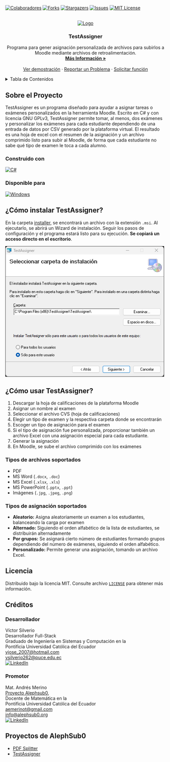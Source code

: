 <!-- PROJECT SHIELDS -->
[![Colaboradores][contributors-shield]][contributors-url]
[![Forks][forks-shield]][forks-url]
[![Stargazers][stars-shield]][stars-url]
[![Issues][issues-shield]][issues-url]
[![MIT License][license-shield]][license-url]

<!-- PROJECT LOGO -->
<br />
<div align="center">
  <a href="https://github.com/alephsub0/TestAssigner">
    <img src="src/TestAssigner/Images/test.ico" alt="Logo" width="80" height="80">
  </a>

<h3 align="center">TestAssigner</h3>
  <p align="center">
    Programa para gener asignación personalizada de archivos para subirlos a Moodle mediante archivos de retroalimentación.
    <br />
    <a href="https://go.alephsub0.org/TestAssigner"><strong>Más Información »</strong></a>
    <br />
    <br />
    <a href="https://youtu.be/hFkWlS0eXYI">Ver demostración</a>
    ·
    <a href="https://github.com/alephsub0/TestAssigner/issues">Reportar un Problema</a>
    ·
    <a href="https://github.com/alephsub0/TestAssigner/issues">Solicitar función</a>
  </p>
</div>



<!-- TABLE OF CONTENTS -->
<details>
  <summary>Tabla de Contenidos</summary>
  <ol>
    <li>
      <a href="#sobre-el-proyecto">Sobre el Proyecto</a>
      <ul>
        <li><a href="#construido-con">Construido con</a></li>
        <li><a href="#Disponible para">Disponible para</a></li>
      </ul>
    </li>
    <li><a href="#cómo-instalar-testassigner">¿Cómo instalar TestAssigner?</a></li>
    <li>
      <a href="#cómo-usar-testassigner">¿Cómo usar TestAssigner?</a>
      <ul>
        <li><a href="#tipos-de-archivos-soportados">Tipos de archivos soportados</a></li>
        <li><a href="#tipos-de-asignación-soportados">Tipos de asignación soportados</a></li>
      </ul>
    </li>
    <li><a href="#licencia">Licencia</a></li>
    <li><a href="#créditos">Créditos</a></li>
    <li><a href="#proyectos-de-alephsub0">Proyectos de AlephSub0</a></li>
  </ol>
</details>



<!-- ABOUT THE PROJECT -->
## Sobre el Proyecto

TestAssigner es un programa diseñado para ayudar a asignar tareas o exámenes personalizados en la herramienta Moodle. Escrito en C# y con licencia GNU GPLv3, TestAssigner permite tomar, al menos, dos exámenes y personalizar los exámenes para cada estudiante dependiendo de una entrada de datos por CSV generado por la plataforma virtual. El resultado es una hoja de excel con el resumen de la asignación y un archivo comprimido listo para subir al Moodle, de forma que cada estudiante no sabe qué tipo de examen le toca a cada alumno.

### Construido con

[![C#][C-Sharp]][C-Sharp-url]

### Disponible para

[![Windows][windows-shield]][windows-url]

<!-- GETTING STARTED -->
## ¿Cómo instalar TestAssigner?
En la carpeta [installer](https://github.com/alephsub0/TestAssigner/tree/master/installer), se encontrará un archivo con la extensión `.msi`. Al ejecutarlo, se abrirá un Wizard de instalación. Seguir los pasos de configuración y el programa estará listo para su ejecución. **Se copiará un acceso directo en el escritorio**.

[![Installer Screenshot][installer-screenshot]](https://github.com/alephsub0/TestAssigner/tree/main/installer)

<!-- USAGE EXAMPLES -->
## ¿Cómo usar TestAssigner?

<ol>
  <li>Descargar la hoja de calificaciones de la plataforma Moodle</li>
  <li>Asignar un nombre al examen</li>
  <li>Seleccionar el archivo CVS (hoja de calificaciones)</li>
  <li>Elegir un tipo de examen y la respectiva carpeta donde se encontrarán</li>
  <li>Escoger un tipo de asignación para el examen</li>
  <li>Si el tipo de asignación fue personalizada, proporcionar también un archivo Excel con una asignación especial para cada estudiante.</li>
  <li>Generar la asignación</li>
  <li>En Moodle, se sube el archivo comprimido con los exámenes</li>
</ol>

### Tipos de archivos soportados
 * PDF
 * MS Word (`.docx`, `.doc`)
 * MS Excel (`.xlsx`, `.xls`)
 * MS PowerPoint (`.pptx`, `.ppt`) 
 * Imágenes (`.jpg`, `.jpeg`, `.png`)

### Tipos de asignación soportados
 * **Aleatorio:** Asigna aleatoriamente un examen a los estudiantes, balanceando la carga por examen
 * **Alternado:** Siguiendo el orden alfabético de la lista de estudiantes, se distribuirán alternadamente
 * **Por grupos:** Se asignará cierto número de estudiantes formando grupos dependiendo del número de exámenes, siguiendo el orden alfabético.
 * **Personalizado:** Permite generar una asignación, tomando un archivo Excel.

<!-- LICENSE -->
## Licencia

Distribuido bajo la licencia MIT. Consulte archivo [`LICENSE`](https://github.com/alephsub0/TestAssigner/blob/main/LICENSE) para obtener más información.


<!-- CONTACT -->
## Créditos
### Desarrollador
Víctor Silverio\
Desarrollador Full-Stack\
Graduado de Ingeniería en Sistemas y Computación en la \
Pontificia Universidad Católica del Ecuador\
vjose_2007@hotmail.com\
vsilverio262@puce.edu.ec\
[![LinkedIn][linkedin-shield]][linkedin-url-vjst]

### Promotor
Mat. Andrés Merino\
[Proyecto Alephsub0](https://www.alephsub0.org/about/),\
Docente de Matemática en la\
Pontificia Universidad Católica del Ecuador\
aemerinot@gmail.com\
info@alephsub0.org\
[![LinkedIn][linkedin-shield]][linkedin-url-aemt]

<!-- PROYECTOS DE ALEPHSUB0 -->
## Proyectos de AlephSub0

* [PDF Splitter](https://github.com/alephsub0/PDF-Splitter)
* [TestAssigner](https://github.com/alephsub0/TestAssigner)

<!-- MARKDOWN LINKS & IMAGES -->
<!-- https://www.markdownguide.org/basic-syntax/#reference-style-links -->
[contributors-shield]: https://img.shields.io/github/contributors/alephsub0/TestAssigner.svg?style=for-the-badge
[contributors-url]: https://github.com/alephsub0/TestAssigner/graphs/contributors
[forks-shield]: https://img.shields.io/github/forks/alephsub0/TestAssigner.svg?style=for-the-badge
[forks-url]: https://github.com/alephsub0/TestAssigner/network/members
[stars-shield]: https://img.shields.io/github/stars/alephsub0/TestAssigner.svg?style=for-the-badge
[stars-url]: https://github.com/othneildrew/Best-README-Template/stargazers
[issues-shield]: https://img.shields.io/github/issues/alephsub0/TestAssigner.svg?style=for-the-badge
[issues-url]: https://github.com/alephsub0/TestAssigner/issues
[license-shield]: https://img.shields.io/github/license/alephsub0/TestAssigner.svg?style=for-the-badge
[license-url]: https://github.com/alephsub0/TestAssigner/blob/master/LICENSE
[linkedin-shield]: https://img.shields.io/badge/linkedin-%230077B5.svg?style=for-the-badge&logo=linkedin&logoColor=white
[linkedin-url-vjst]: https://www.linkedin.com/in/victor-jose-silverio-torres/
[linkedin-url-aemt]: https://www.linkedin.com/in/andrés-merino-010a9b12b/
[installer-screenshot]: resources/markdown/installer-screenshot.png
[C-Sharp]: https://img.shields.io/badge/c%23-%23239120.svg?style=for-the-badge&logo=c-sharp&logoColor=white
[C-Sharp-url]: https://learn.microsoft.com/en-us/dotnet/csharp/
[windows-shield]: https://img.shields.io/badge/Windows-0078D6?style=for-the-badge&logo=windows&logoColor=white
[windows-url]: https://www.microsoft.com/en-us/windows
